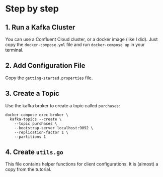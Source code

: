 # Step by step

## 1. Run a Kafka Cluster

You can use a Confluent Cloud cluster, or a docker image (like I did). Just copy the `docker-compose.yml` file and run `docker-compose up` in your terminal.

## 2. Add Configuration File

Copy the `getting-started.properties` file.

## 3. Create a Topic

Use the kafka broker to create a topic called `purchases`:

```shell
docker-compose exec broker \
  kafka-topics --create \
    --topic purchases \
    --bootstrap-server localhost:9092 \
    --replication-factor 1 \
    --partitions 1
```

## 4. Create `utils.go`

This file contains helper functions for client configurations. It is (almost) a copy from the tutorial.

